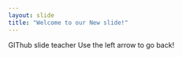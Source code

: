 ```yaml
---
layout: slide
title: "Welcome to our New slide!"
---
```

GIThub slide teacher
Use the left arrow to go back!

